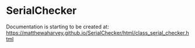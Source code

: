 # SerialChecker

Documentation is starting to be created at: https://matthewaharvey.github.io/SerialChecker/html/class_serial_checker.html
